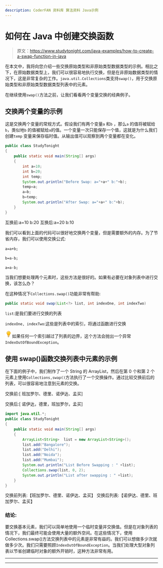 ```yaml
---
description: CoderFAN 资料库 算法资料 Java示例
---
```


# 如何在 Java 中创建交换函数

> 原文：<https://www.studytonight.com/java-examples/how-to-create-a-swap-function-in-java>

在本文中，我将向您介绍一些交换原始类型和非原始类型数据类型的示例。相比之下，在原始数据类型上，我们可以很容易地执行交换，但是在非原始数据类型的情况下，这是非常复杂的工作。`java.util.Collections`类支持`swap()`，用于交换原始类型和非原始类型数据类型列表中的元素。

在继续使用`swap()`方法之前，让我们看看两个变量交换的经典例子。

## 交换两个变量的示例

这是交换两个变量的常规方式。假设我们有两个变量`a` 和`b` ，那么`a` 的值将被赋给`b`，类似地`b` 的值被赋给`a`的值。一个变量一次只能保存一个值，这就是为什么我们创建`temp` 变量来保存临时值。从输出值可以观察到两个变量都在变化。

```java
public class StudyTonight 
{ 
	public static void main(String[] args)   
	{ 
		int a=10;
		int b=20;
		int temp;
		System.out.println("Before Swap: a="+a+" b:"+b);
		temp=a;
		a=b;
		b=temp;
		System.out.println("After Swap: a="+a+" b:"+b);
	} 
} 
```

互换前:a=10 b:20
互换后:a=20 b:10

我们可以看到上面的代码可以很好地交换两个变量，但是需要额外的内存。为了节省内存，我们可以使用交换公式:

`a=a+b;`

`b=a-b;`

`a=a-b;`

当我们想要处理两个元素时，这些方法是很好的。如果有必要在对象列表中进行交换，该怎么办？

在这种情况下`Collections.swap()`功能非常有帮助:

```java
public static void swap(List<?> list, int indexOne, int indexTwo) 
```

`list`:是我们要进行交换的列表

`indexOne, indexTwo`:这些是列表中的索引，将通过函数进行交换

![enlightened](img/bcefbc0bebd753ed2a05f55c0b74d9f0.png "enlightened")如果任何一个索引越过了列表的边界，这个方法会抛出一个异常`IndexOutOfBoundException`。

## 使用 swap()函数交换列表中元素的示例

在下面的例子中，我们制作了一个 String 的 ArrayList，然后在第 0 个和第 2 个元素上使用`Collections,swap()`方法执行了一个交换操作。通过比较交换前后的列表，可以很容易地注意到元素的交换。

交换前:[ 班加罗尔、德里、诺伊达、孟买]

交换后:[ 诺伊达，德里，班加罗尔，孟买]

```java
import java.util.*;  
public class StudyTonight 
{ 
	public static void main(String[] args)   
	{ 
		ArrayList<String>  list = new ArrayList<String>();  
		list.add("Bangalore");  
		list.add("Delhi");  
		list.add("Noida");  
		list.add("Mumbai");   
		System.out.println("List Before Swapping : " +list);   
		Collections.swap(list, 0, 2);  
		System.out.println("List after swapping : " +list);  
	} 
} 
```

交换前列表:【班加罗尔、德里、诺伊达、孟买】
交换后列表:【诺伊达、德里、班加罗尔、孟买】

### 结论:

要交换基本元素，我们可以简单地使用一个临时变量并交换值。但是在对象列表的情况下，我们最终可能会使用大量的额外空间。在这些情况下，使用 Collections.swap()方法交换列表中的元素是非常有益的。我们可以想做多少次就做多少次。我们只需要照顾`IndexOutOfBoundException`。当我们处理大型对象列表以节省创建临时对象的额外开销时，这种方法非常有用。

* * *

* * *